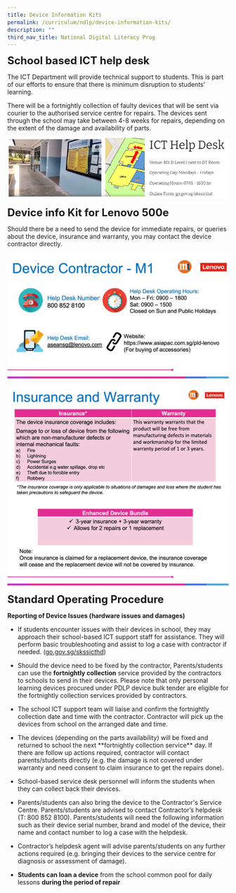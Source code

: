 ```yaml
---
title: Device Information Kits
permalink: /curriculum/ndlp/device-information-kits/
description: ""
third_nav_title: National Digital Literacy Prog
---
```

**<font size=5>School based ICT help desk</font>**

The ICT Department will provide technical support to students. This is part of our efforts to ensure that there is minimum disruption to students’ learning.

There will be a fortnightly collection of faulty devices that will be sent via courier to the authorised service centre for repairs. The devices sent through the school may take between 4-8 weeks for repairs, depending on the extent of the damage and availability of parts.

![](/images/NDLP/sch%20based%20ict%20helpdesk.png)

**<font size=5>**Device info Kit for Lenovo 500e**</font>**

Should there be a need to send the device for immediate repairs, or queries about the device, insurance and warranty, you may contact the device contractor directly.

![](/images/NDLP/32-device-support-02.jpg)

![](/images/NDLP/34-device-support-04.jpg)

**<font size=5>**Standard Operating Procedure**</font>**

**Reporting of Device Issues (hardware issues and damages)**

*   If students encounter issues with their devices in school, they may approach their school-based ICT support staff for assistance. They will perform basic troubleshooting and assist to log a case with contractor if needed. ([go.gov.sg/skssicthd](https://form.gov.sg/#!/5e40b45c90a6810012db9175))
    
*   Should the device need to be fixed by the contractor, Parents/students can use the **fortnightly collection** service provided by the contractors to schools to send in their devices. Please note that only personal learning devices procured under PDLP device bulk tender are eligible for the fortnightly collection services provided by contractors.
    
*   The school ICT support team will liaise and confirm the fortnightly collection date and time with the contractor. Contractor will pick up the devices from school on the arranged date and time.
    
*   The devices (depending on the parts availability) will be fixed and returned to school the next \*\*fortnightly collection service\*\* day. If there are follow up actions required, contractor will contact parents/students directly (e.g. the damage is not covered under warranty and need consent to claim insurance to get the repairs done).
    
*   School-based service desk personnel will inform the students when they can collect back their devices.
    
*   Parents/students can also bring the device to the Contractor's Service Centre. Parents/students are advised to contact Contractor’s helpdesk (T: 800 852 8100). Parents/students will need the following information such as their device serial number, brand and model of the device, their name and contact number to log a case with the helpdesk.
    
*   Contractor’s helpdesk agent will advise parents/students on any further actions required (e.g. bringing their devices to the service centre for diagnosis or assessment of damage).
    
*   **Students can loan a device** from the school common pool for daily lessons **during the period of repair**